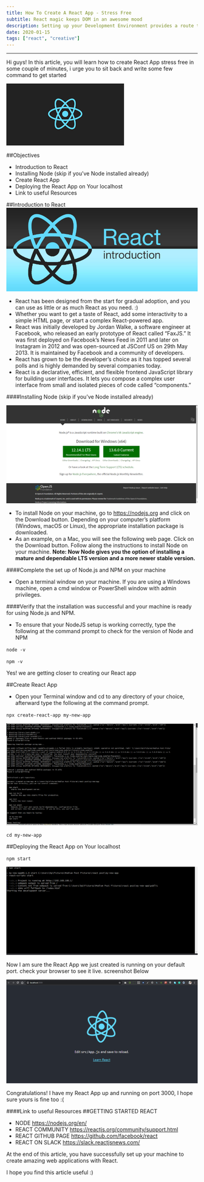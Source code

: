 ```yaml
---
title: How To Create A React App - Stress Free
subtitle: React magic keeps DOM in an awesome mood
description: Setting up your Development Environment provides a route to get started
date: 2020-01-15
tags: ["react", "creative"]
---
```

***
Hi guys! In this article, you will learn how to create React App stress free in some couple of minutes, i urge you to sit back and write some few command to get started 

![React](./react.png)

##Objectives

- Introduction to React
- Installing Node (skip if you’ve Node installed already)
- Create React App
- Deploying the React App on Your localhost
- Link to useful Resources

##Introduction to React
![ReactIntroduction](./react-introduction-pic.jpg)
- React has been designed from the start for gradual adoption, and you can use as little or as much React as you need. :)
- Whether you want to get a taste of React, add some interactivity to a simple HTML page, or start a complex React-powered app.
- React was initially developed by Jordan Walke, a software engineer at Facebook, who released an early prototype of React called “FaxJS.” It was first deployed on Facebook’s News Feed in 2011 and later on Instagram in 2012 and was open-sourced at JSConf US on 29th May 2013. It is maintained by Facebook and a community of developers.
- React has grown to be the developer’s choice as it has topped several polls and is highly demanded by several companies today.
- React is a declarative, efficient, and flexible frontend JavaScript library for building user interfaces. It lets you compose a complex user interface from small and isolated pieces of code called “components.”

####Installing Node (skip if you’ve Node installed already)

![node](./node.png)

- To install Node on your machine, go to https://nodejs.org and click on the Download button. Depending on your computer’s platform (Windows, macOS or Linux), the appropriate installation package is downloaded.
- As an example, on a Mac, you will see the following web page. Click on the Download button. Follow along the instructions to install Node on your machine.
**Note: Now Node gives you the option of installing a mature and dependable LTS version and a more newer stable version.**

####Complete the set up of Node.js and NPM on your machine
- Open a terminal window on your machine. If you are using a Windows machine, open a cmd window or PowerShell window with admin privileges.

####Verify that the installation was successful and your machine is ready for using Node.js and NPM.
- To ensure that your NodeJS setup is working correctly, type the following at the command prompt to check for the version of Node and NPM

`node -v`

`npm -v`

Yes! we are getting closer to creating our React app

##Create React App
- Open your Terminal window and cd to any directory of your choice, afterward type the following at the command prompt.

`npx create-react-app my-new-app`

![node](./create.png)

`cd my-new-app`

##Deploying the React App on Your localhost

`npm start`

![node](./start.png)

Now I am sure the React App we just created is running on your default port. check your browser to see it live. screenshot Below

![node](./siteIsLive.png)

Congratulations! I have my React App up and running on port 3000, I hope sure yours is fine too :(


####Link to useful Resources
##GETTING STARTED REACT
- NODE https://nodejs.org/en/
- REACT COMMUNITY https://reactjs.org/community/support.html
- REACT GITHUB PAGE https://github.com/facebook/react
- REACT ON SLACK https://slack.reactjsnews.com/

At the end of this article, you have successfully set up your machine to create amazing web applications with React.


I hope you find this article useful :)
